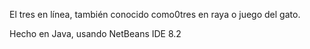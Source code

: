 El tres en línea, también conocido como0tres en raya o juego del gato.

Hecho en Java, usando NetBeans IDE 8.2
